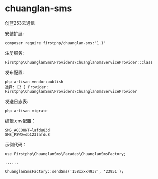 # chuanglan-sms
创蓝253云通信

安装扩展:

	composer require firstphp/chuanglan-sms:"1.1"


注册服务:

    Firstphp\ChuanglanSms\Providers\ChuanglanSmsServiceProvider::class


发布配置:

	php artisan vendor:publish
	选择: [3 ] Provider: Firstphp\ChuanglanSms\Providers\ChuanglanSmsServiceProvider


发送日志表:

    php artisan migrate


编辑.env配置：

	SMS_ACCOUNT=lafdu83d
	SMS_PSWD=db123lafdu8

示例代码：

    use Firstphp\ChuanglanSms\Facades\ChuanglanSmsFactory;

    ......

    ChuanglanSmsFactory::sendSms('158xxxx4937', '23951');
